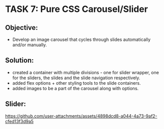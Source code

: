 # TASK 7: **Pure CSS Carousel/Slider**

## **Objective:**

- Develop an image carousel that cycles through slides automatically and/or manually.

## Solution:

- created a container with multiple divisions - one for slider wrapper, one for the sliders, the slides and the slide navigation respectively.
- added flex options + other styling tools to the slide containers.
- added images to be a part of the carousel along with options.

## Slider:



https://github.com/user-attachments/assets/4898dcd8-a044-4a73-9af2-cfed13f3d9a5

